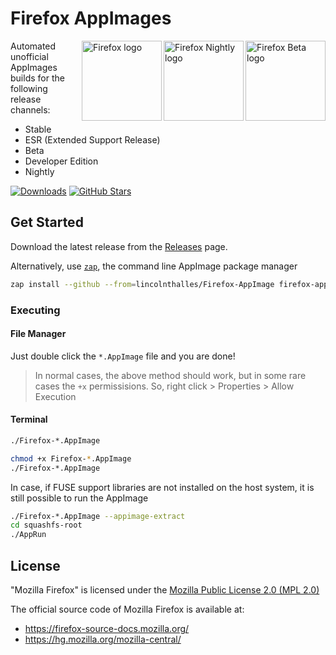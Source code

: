 
# Firefox AppImages

<img height="128" src="https://www.mozilla.org/media/protocol/img/logos/firefox/browser/beta/logo.9d84b80dbb88.svg" alt="Firefox Beta logo" align="right" />
<img height="128" src="https://www.mozilla.org/media/protocol/img/logos/firefox/browser/nightly/logo.91c8528645bc.svg" alt ="Firefox Nightly logo" align="right" />
<img height="128" src="https://www.mozilla.org/media/protocol/img/logos/firefox/browser/logo.eb1324e44442.svg" alt="Firefox logo" align="right" />

Automated unofficial AppImages builds for the following release channels:

- Stable
- ESR (Extended Support Release)
- Beta
- Developer Edition
- Nightly

[![Downloads](https://img.shields.io/github/downloads/lincolnthalles/Firefox-Appimage/total?logo=github)](https://github.com/mlincolnthalles/Firefox-Appimage/releases) [![GitHub Stars](https://img.shields.io/github/stars/lincolnthalles/Firefox-Appimage?logo=github)](https://github.com/lincolnthalles/Firefox-Appimage)

## Get Started

Download the latest release from the [Releases](https://github.com/lincolnthalles/Firefox-Appimage/releases/) page.

Alternatively, use [`zap`](https://github.com/srevinsaju/zap), the command line AppImage package manager

```bash
zap install --github --from=lincolnthalles/Firefox-AppImage firefox-appimage
```

### Executing

#### File Manager

Just double click the `*.AppImage` file and you are done!

> In normal cases, the above method should work, but in some rare cases
the `+x` permissisions. So, right click > Properties > Allow Execution

#### Terminal

```bash
./Firefox-*.AppImage
```

```bash
chmod +x Firefox-*.AppImage
./Firefox-*.AppImage
```

In case, if FUSE support libraries are not installed on the host system, it is
still possible to run the AppImage

```bash
./Firefox-*.AppImage --appimage-extract
cd squashfs-root
./AppRun
```

## License

"Mozilla Firefox" is licensed under the [Mozilla Public License 2.0  (MPL 2.0)](https://en.wikipedia.org/wiki/Mozilla_Public_License)

The official source code of Mozilla Firefox is available at:

- <https://firefox-source-docs.mozilla.org/>
- <https://hg.mozilla.org/mozilla-central/>
